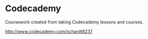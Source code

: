 # Codecademy
Coursework created from taking Codecademy lessons and courses.

http://www.codecademy.com/schardt8237
